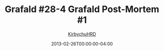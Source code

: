 ---
title: "Grafald #28-4 Grafald Post-Mortem #1"
type: "image"
date: 2013-02-26T00:00:00-04:00
draft: false
categories:
- comics
- collaborations
tags:
- grafald
image_path: "../img/2013/28-4.png"
alt_text: ""
is_subpage: true
author: "[KirbychuHRD](https://cohost.org/KirbychuHRD)"
---
